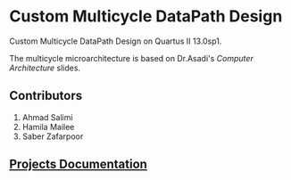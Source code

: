 # Custom Multicycle DataPath Design 

Custom Multicycle DataPath Design on Quartus II 13.0sp1.

The multicycle microarchitecture is based on Dr.Asadi's *Computer Architecture* slides.

## Contributors

1. Ahmad Salimi
2. Hamila Mailee
3. Saber Zafarpoor

## [Projects Documentation](projectDescripition.pdf)
